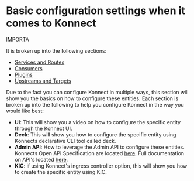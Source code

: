 # Basic configuration settings when it comes to Konnect

IMPORTA

It is broken up into the following sections:

- [Services and Routes](./services-and-routes/) 
- [Consumers](./consumers/)
- [Plugins](./plugins/)
- [Upstreams and Targets](./upstreams-targets/)

Due to the fact you can configure Konnect in multiple ways, this section will show you the basics on how to configure these entities. Each section is broken up into the following to help you configure Konnect in the way you would like best:

- **UI**: This will show you a video on how to configure the specific entity through the Konnect UI.
- **Deck**: This will show you how to configure the specific entity using Konnects declarative CLI tool called deck.
- **Admin API**: How to leverage the Admin API to configure these entities. Konnects Open API Specification are located [here](https://docs.konghq.com/api/). Full documentation on API's located [here](https://docs.konghq.com/konnect/api/).
- **KIC**: if using Konnect's ingress controller option, this will show you how to create the specific entity using KIC.